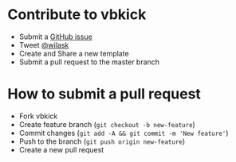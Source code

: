 # Contribute to vbkick

 - Submit a [GitHub issue](https://github.com/wilas/vbkick/issues)
 - Tweet [@wilask](https://twitter.com/wilask)
 - Create and Share a new template
 - Submit a pull request to the master branch

# How to submit a pull request

 - Fork vbkick
 - Create feature branch (```git checkout -b new-feature```)
 - Commit changes (```git add -A && git commit -m 'New feature'```)
 - Push to the branch (```git push origin new-feature```)
 - Create a new pull request

